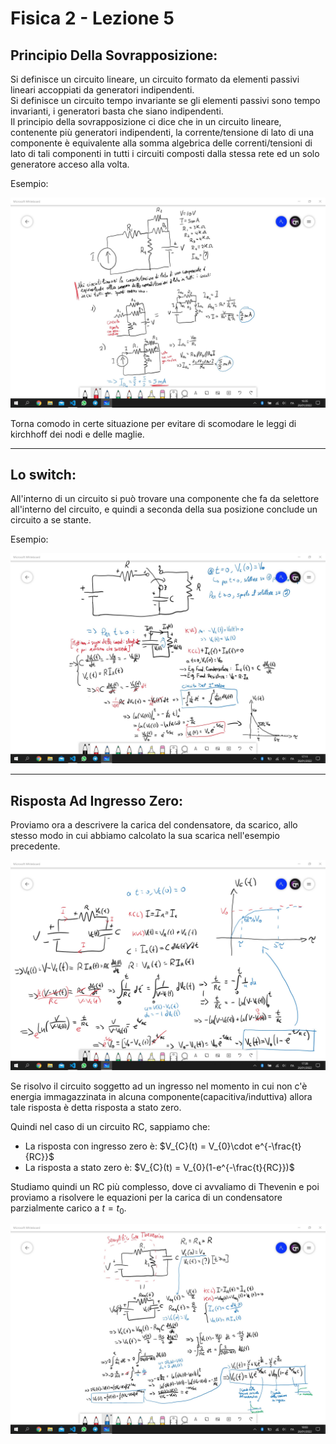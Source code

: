 <script type="text/javascript"
  src="https://cdnjs.cloudflare.com/ajax/libs/mathjax/2.7.0/MathJax.js?config=TeX-AMS_CHTML">
</script>
<script type="text/x-mathjax-config">
  MathJax.Hub.Config({
    tex2jax: {
      inlineMath: [['$','$'], ['\\(','\\)']],
      processEscapes: true},
      jax: ["input/TeX","input/MathML","input/AsciiMath","output/CommonHTML"],
      extensions: ["tex2jax.js","mml2jax.js","asciimath2jax.js","MathMenu.js","MathZoom.js","AssistiveMML.js", "[Contrib]/a11y/accessibility-menu.js"],
      TeX: {
      extensions: ["AMSmath.js","AMSsymbols.js","noErrors.js","noUndefined.js"],
      equationNumbers: {
      autoNumber: "AMS"
      }
    }
  });
</script>
Fisica 2 - Lezione 5
====================

Principio Della Sovrapposizione:
--------------------------------

Si definisce un circuito lineare, un circuito formato da elementi passivi lineari accoppiati da generatori indipendenti.  
Si definisce un circuito tempo invariante se gli elementi passivi sono tempo invarianti, i generatori basta che siano indipendenti.  
Il principio della sovrapposizione ci dice che in un circuito lineare, contenente più generatori indipendenti, la corrente/tensione di lato di una componente è equivalente alla somma algebrica delle correnti/tensioni di lato di tali componenti in tutti i circuiti composti dalla stessa rete ed un solo generatore acceso alla volta.

Esempio:

![Image](img/lez5/principio_della_sovrapposizione.jpg)  

Torna comodo in certe situazione per evitare di scomodare le leggi di kirchhoff dei nodi e delle maglie.  

---
Lo switch:
----------

All'interno di un circuito si può trovare una componente che fa da selettore all'interno del circuito, e quindi a seconda della sua posizione conclude un circuito a se stante.

Esempio:

![Image](img/lez5/soluzione_circuito_rc.jpg)  

---
Risposta Ad Ingresso Zero:
--------------------------

Proviamo ora a descrivere la carica del condensatore, da scarico, allo stesso modo in cui abbiamo calcolato la sua scarica nell'esempio precedente.  

![Image](img/lez5/soluzione_circuito_rc_carica.jpg)  

Se risolvo il circuito soggetto ad un ingresso nel momento in cui non c'è energia immagazzinata in alcuna componente(capacitiva/induttiva) allora tale risposta è detta risposta a stato zero.  

Quindi nel caso di un circuito RC, sappiamo che:
- La risposta con ingresso zero è: $V_{C}(t) = V_{0}\cdot e^{-\frac{t}{RC}}$  
- La risposta a stato zero è: $V_{C}(t) = V_{0}(1-e^{-\frac{t}{RC}})$  

Studiamo quindi un RC più complesso, dove ci avvaliamo di Thevenin e poi proviamo a risolvere le equazioni per la carica di un condensatore parzialmente carico a $t = t_{0}$.  

![Image](img/lez5/circuito_rc_thevenin.jpg)  

